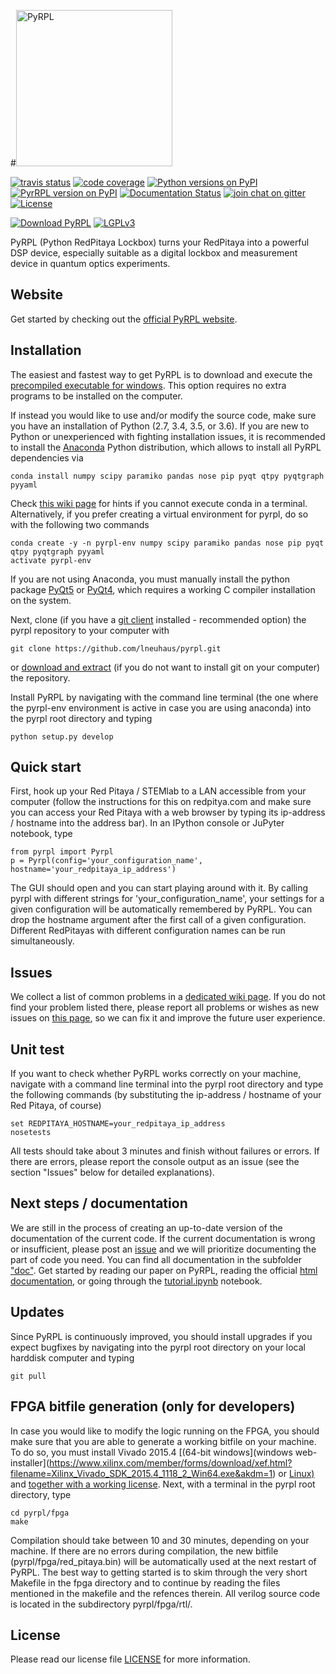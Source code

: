 #[<img src="https://github.com/lneuhaus/pyrpl/blob/master/doc/logo.png" width="250" alt="PyRPL">](http://lneuhaus.github.io/pyrpl/)

[![travis status](https://travis-ci.org/lneuhaus/pyrpl.svg?branch=master "Travisstatus")](https://travis-ci.org/lneuhaus/pyrpl)
[![code coverage](https://codecov.io/github/lneuhaus/pyrpl/coverage.svg?branch=master "Code coverage")](https://codecov.io/gh/lneuhaus/pyrpl)
[![Python versions on PyPI](https://img.shields.io/pypi/pyversions/pyrpl.svg)](https://pypi.python.org/pypi/pyrpl/)
[![PyrRPL version on PyPI](https://img.shields.io/pypi/v/pyrpl.svg "PyRPL on PyPI")](https://pypi.python.org/pypi/pyrpl/)
[![Documentation Status](https://readthedocs.org/projects/pyrpl/badge/?version=latest)](http://pyrpl.readthedocs.io/en/latest/?badge=latest)
[![join chat on gitter](https://badges.gitter.im/JoinChat.svg "Join chat on gitter")](https://gitter.im/lneuhaus/pyrpl)
[![License](https://img.shields.io/pypi/l/pyrpl.svg)](https://github.com/lneuhaus/pyrpl/blob/master/LICENSE)

[![Download PyRPL](https://a.fsdn.com/con/app/sf-download-button)](https://sourceforge.net/projects/pyrpl/files/)
[![LGPLv3](https://www.gnu.org/graphics/gplv3-88x31.png)](https://www.gnu.org/licenses/gpl.html)

PyRPL (Python RedPitaya Lockbox) turns your RedPitaya into a powerful DSP device, especially suitable as a digital lockbox and measurement device in quantum optics experiments.

## Website
Get started by checking out the [official PyRPL website](http://lneuhaus.github.io/pyrpl/).

## Installation
The easiest and fastest way to get PyRPL is to download and execute the [precompiled executable for windows](https://sourceforge.net/projects/pyrpl/files/latest/download). This option requires no extra programs to be installed on the computer.

If instead you would like to use and/or modify the source code, make sure you have an
installation of Python (2.7, 3.4, 3.5, or 3.6). If you are new to Python or unexperienced with fighting installation issues, it is recommended to install the [Anaconda](https://www.continuum.io/downloads) Python distribution, which allows to install all PyRPL dependencies via
```
conda install numpy scipy paramiko pandas nose pip pyqt qtpy pyqtgraph pyyaml
```
Check [this wiki page](https://github.com/lneuhaus/pyrpl/wiki/Installation:-Common-issues-with-anaconda) for hints if you cannot execute conda in a terminal. Alternatively, if you prefer creating a virtual environment for pyrpl, do so with the following two commands
```
conda create -y -n pyrpl-env numpy scipy paramiko pandas nose pip pyqt qtpy pyqtgraph pyyaml
activate pyrpl-env
```
If you are not using Anaconda, you must manually install the python package [PyQt5](https://pypi.python.org/pypi/PyQt5) or [PyQt4](https://pypi.python.org/pypi/PyQt4), which requires a working C compiler installation on the system.

Next, clone (if you have a [git client](https://git-scm.com/downloads) installed - recommended option) the pyrpl repository to your computer with 
```
git clone https://github.com/lneuhaus/pyrpl.git
```
or [download and extract](https://github.com/lneuhaus/pyrpl/archive/master.zip) (if you do not want to install git on your computer) the repository. 

Install PyRPL by navigating with the command line terminal (the one where the pyrpl-env environment is active in case you are using anaconda) into the pyrpl root directory and typing
```
python setup.py develop
```

## Quick start
First, hook up your Red Pitaya / STEMlab to a LAN accessible from your computer (follow the instructions for this on redpitya.com and make sure you can access your Red Pitaya with a web browser by typing its ip-address /  hostname into the address bar).
In an IPython console or JuPyter notebook, type
```
from pyrpl import Pyrpl
p = Pyrpl(config='your_configuration_name', hostname='your_redpitaya_ip_address')
```
The GUI should open and you can start playing around with it. By calling pyrpl with different strings for 'your_configuration_name', your settings for a given configuration will be automatically remembered by PyRPL. You can drop the hostname argument after the first call of a given configuration. Different RedPitayas with different configuration names can be run simultaneously. 

## Issues
We collect a list of common problems in a [dedicated wiki page](https://github.com/lneuhaus/pyrpl/wiki/Installation:-Common-issues-with-anaconda). If you do not find your problem listed there, please report all problems or wishes as new issues on [this page](https://github.com/lneuhaus/pyrpl/issues), so we can fix it and improve the future user experience.

## Unit test
If you want to check whether PyRPL works correctly on your machine, navigate with a command line terminal into the pyrpl root directory and type the  following commands (by substituting the ip-address / hostname of your Red Pitaya, of course)
```
set REDPITAYA_HOSTNAME=your_redpitaya_ip_address
nosetests
```
All tests should take about 3 minutes and finish without failures or errors. If there are errors, please report the console output as an issue (see the section "Issues" below for detailed explanations).

## Next steps / documentation
We are still in the process of creating an up-to-date version of the documentation of the current code. If the current documentation is wrong or insufficient, please post an [issue](https://github.com/lneuhaus/pyrpl/issues) and we will prioritize documenting the part of code you need. 
You can find all documentation in the subfolder ["doc"](https://github.com/lneuhaus/pyrpl/blob/master/doc). Get started by reading our paper on PyRPL, reading the official [html documentation](https://github.com/lneuhaus/pyrpl/blob/master/doc/sphinx/build/html/index.html), or going through the [tutorial.ipynb](https://github.com/lneuhaus/pyrpl/blob/master/doc/tutorial.ipynb) notebook. 

## Updates
Since PyRPL is continuously improved, you should install upgrades if you expect bugfixes by navigating into the pyrpl root directory on your local harddisk computer and typing
```
git pull
```

## FPGA bitfile generation (only for developers)
In case you would like to modify the logic running on the FPGA, you should make sure that you are able to generate a working bitfile on your machine. To do so, you must install Vivado 2015.4  [(64-bit windows](windows web-installer](https://www.xilinx.com/member/forms/download/xef.html?filename=Xilinx_Vivado_SDK_2015.4_1118_2_Win64.exe&akdm=1) or [Linux)](https://www.xilinx.com/member/forms/download/xef.html?filename=Xilinx_Vivado_SDK_2015.4_1118_2_Lin64.bin&akdm=1) and [together with a working license](https://github.com/lneuhaus/pyrpl/wiki/Installation:-How-to-get-the-right-license-for-Vivado-2015.4). Next, with a terminal in the pyrpl root directory, type
```
cd pyrpl/fpga
make
```
Compilation should take between 10 and 30 minutes, depending on your machine. If there are no errors during compilation, the new bitfile (pyrpl/fpga/red_pitaya.bin) will be automatically used at the next restart of PyRPL. The best way to getting started is to skim through the very short Makefile in the fpga directory and to continue by reading the files mentioned in the makefile and the refences therein. All verilog source code is located in the subdirectory pyrpl/fpga/rtl/. 

## License
Please read our license file [LICENSE](https://github.com/lneuhaus/pyrpl/blob/master/LICENSE) for more information. 
